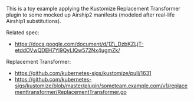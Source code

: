 This is a toy example applying the Kustomize Replacement Transformer plugin
to some mocked up Airship2 manifests (modeled after real-life Airship1 substitutions).

Related spec:
* https://docs.google.com/document/d/1Z\_DzbKZLjT-etddOVwQDEH7Yi9QyLIQw572Nx4ugmZk/

Replacement Transformer: 
* https://github.com/kubernetes-sigs/kustomize/pull/1631
* https://github.com/kubernetes-sigs/kustomize/blob/master/plugin/someteam.example.com/v1/replacementtransformer/ReplacementTransformer.go

